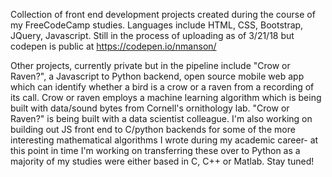Collection of front end development projects created during the course of my FreeCodeCamp studies.  Languages include HTML, CSS, Bootstrap, JQuery, Javascript.  Still in the process of uploading as of 3/21/18 but codepen is public at https://codepen.io/nmanson/

Other projects, currently private but in the pipeline include "Crow or Raven?", a Javascript to Python backend, open source mobile web app which can identify whether a bird is a crow or a raven from a recording of its call.  Crow or raven employs a machine learning algorithm which is being built with data/sound bytes from Cornell's ornithology lab.  "Crow or Raven?" is being built with a data scientist colleague.  I'm also working on building out JS front end to C/python backends for some of the more interesting mathematical algorithms I wrote during my academic career- at this point in time I'm working on transferring these over to Python as a majority of my studies were either based in C, C++ or Matlab. Stay tuned!